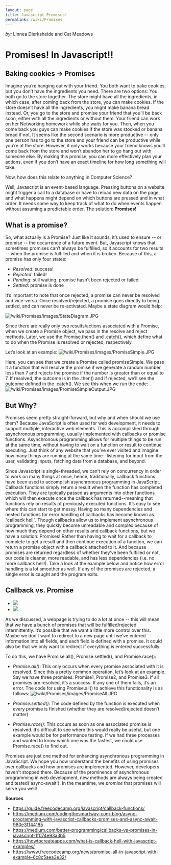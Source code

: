 ```yaml
---
layout: page
title: Javascript Promises!
permalink: /wiki/Promises
---
```


*by:* Linnea Dierksheide and Cat Meadows

# Promises! In Javascript!!

## Baking cookies → Promises

Imagine you’re hanging out with your friend. You both want to bake cookies, but you don’t have the ingredients you need. There are two options: You both go to the store together. The store might have all the ingredients, in which case, after coming back from the store, you can make cookies. If the store doesn’t have all the ingredients, you might make banana bread instead. Or, you go to the store and promise your friend that you’ll be back soon, either with all the ingredients or without them. Your friend can work on her Networking homework while she waits for you. Then, when you come back you guys can make cookies if the store was stocked or banana bread if not. It seems like the second scenario is more productive -- only one person has to go to the store and your friend can be productive while you’re at the store. However, it only works because your friend knows you’ll come back from the store and won’t abandon her to go hang out with someone else. By making this promise, you can more effectively plan your actions, even if you don’t have an exact timeline for how long something will take.

Now, how does this relate to anything in Computer Science? 

Well, Javascript is an event-based language. Pressing buttons on a website might trigger a call to a database or have to reload new data on the page, and what happens might depend on which buttons are pressed and in what order. It needs some way to keep track of what to do when events happen without assuming a predictable order.
The solution: **Promises!**

## What is a promise?
So, what actually is a Promise? Just like it sounds, it’s used to ensure -- or promise -- the occurrence of a future event. But, Javascript knows that sometimes promises can’t always be fulfilled, so it accounts for two results -- when the promise is fulfilled and when it is broken. Because of this, a promise has only four states:
* *Resolved*: success!
* *Rejected*: failed!
* *Pending*: still waiting, promise hasn’t been rejected or failed
* *Settled*: promise is done


It’s important to note that once rejected, a promise can never be resolved and vice-versa. Once resolved/rejected, a promise goes directly to being settled, and can never be re-activated. Maybe a state diagram would help:

![/wiki/Promises/images/StateDiagram.JPG](/wiki/Promises/images/StateDiagram.JPG)

Since there are really only two results/actions associated with a Promise, when we create a Promise object, we pass in the resolve and reject methods. Later, we use the Promise.then() and .catch(), which define what to do when the Promise is resolved or rejected, respectively. 

Let’s look at an example:
![/wiki/Promises/images/PromiseSimple.JPG](/wiki/Promises/images/PromiseSimple.JPG)


Here, you can see that we create a Promise called promiseSimple. We pass it a function that will resolve the promise if we generate a random number less than 7 and rejects the promise if the number is greater than or equal to 7. If resolved, the outcome is in the .then() and if rejected, we’ll see the outcome defined in the .catch(). We see this when we run the code:
![/wiki/Promises/images/PromiseSimpleOutput.JPG](/wiki/Promises/images/PromiseSimpleOutput.JPG)

## But Why? 
Promises seem pretty straight-forward, but why and when should we use them? Because JavaScript is often used for web development, it needs to support multiple, interactive web elements. This is accomplished through asynchronous programming, usually implemented with callbacks or promise functions. Asynchronous programming allows for multiple things to be run at the same time, without having to wait on a function or result to continue executing. Just think of any website that you’ve ever visited and imagine how many things are running at the same time--listening for input from the user, validating inputs, fetching data from a database, and beyond. 
 
Since Javascript is single-threaded, we can’t rely on concurrency in order to work on many things at once, hence, traditionally, callback functions have been used to accomplish asynchronous programming in JavaScript. Callback functions simply return a result when the function has completed execution. They are typically passed as arguments into other functions which will then execute once the callback has returned--meaning that functions rely on results of previously executed functions. It’s easy to see where this can start to get messy. Having so many dependencies and nested functions for error handling of callbacks has become known as “callback hell”. Though callbacks allow us to implement asynchronous programming, they quickly become unreadable and complex because of how much they depend on other results and callback functions, but we have a solution: Promises! Rather than having to wait for a callback to complete to get a result and then continue execution of a function, we can return a promise object with a callback attached to it. And because promises are returned regardless of whether they’ve been fulfilled or not, our code is cleaner, more readable, and has less dependencies (i.e. no more callback hell!). Take a look at the example below and notice how error handling is a lot smoother as well. If any of the promises are rejected, a single error is caught and the program exits. 

## Callback vs. Promise
<ul id="slider">
    <li><img src="/wiki/Promises/images/Callbacks.JPG"></li>
    <li><img src="/wiki/Promises/images/PromiseBetter.JPG"></li>
</ul>
  
As we discussed, a webpage is trying to do a lot at once -- this will mean that we have a bunch of promises that will be fulfilled/rejected intermittently. It’s possible that we want a little more control over this. Maybe we don’t want to redirect to a new page until we’ve entered information into all fields, and each field is defined with a promise. It could also be that we only want to redirect if everything is entered successfully. 

To do this, we have Promise.all(), Promise.settled(), and Promise.race():
* *Promise.all()*: This only occurs when every promise associated with it is resolved. 
Since this a pretty common operation, let’s look at an example. Say we have three promises: Promise1, Promise2, and Promise3. If all promises are resolved, it’s a success. If any one of them fails, it’s an error. The code for using Promise.all() to achieve this functionality is as follows: 
![/wiki/Promises/images/PromiseAll.JPG](/wiki/Promises/images/PromiseAll.JPG)

* *Promise.settled()*: The code defined by the function is executed when every promise is finished (whether they are resolved/rejected doesn’t matter) 
* *Promise.race()*: This occurs as soon as one associated promise is resolved. 
It’s difficult to see where this would really be useful, but one example would be for performance testing. If we had three processes and wanted to know which one was the fastest, we could use Promise.race() to find out.

Promises are just one method for enhancing asynchronous programming in JavaScript. We hope you now understand the benefits of using promises over callbacks and how promises are implemented. However, developers haven't stopped there. Because of the prominence of asynchronous programming in web development, new methods are always being created and tested('async-await'). In the meantime, we *promise* that promises will serve you well!

**Sources** 
* https://guide.freecodecamp.org/javascript/callback-functions/
* https://medium.com/codingthesmartway-com-blog/async-programming-with-javascript-callbacks-promises-and-async-await-980e3f144185
* https://medium.com/better-programming/callbacks-vs-promises-in-javascript-1f074e93a3b5
* https://howtocreateapps.com/what-is-callback-hell-with-javascript-examples/
* https://www.freecodecamp.org/news/promise-all-in-javascript-with-example-6c8c5aea3e32/




  
  










